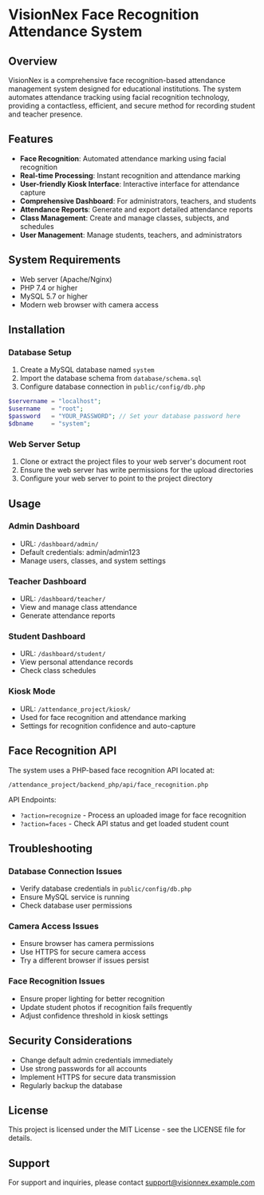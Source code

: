 # VisionNex Face Recognition Attendance System

## Overview
VisionNex is a comprehensive face recognition-based attendance management system designed for educational institutions. The system automates attendance tracking using facial recognition technology, providing a contactless, efficient, and secure method for recording student and teacher presence.

## Features
- **Face Recognition**: Automated attendance marking using facial recognition
- **Real-time Processing**: Instant recognition and attendance marking
- **User-friendly Kiosk Interface**: Interactive interface for attendance capture
- **Comprehensive Dashboard**: For administrators, teachers, and students
- **Attendance Reports**: Generate and export detailed attendance reports
- **Class Management**: Create and manage classes, subjects, and schedules
- **User Management**: Manage students, teachers, and administrators

## System Requirements
- Web server (Apache/Nginx)
- PHP 7.4 or higher
- MySQL 5.7 or higher
- Modern web browser with camera access

## Installation

### Database Setup
1. Create a MySQL database named `system`
2. Import the database schema from `database/schema.sql`
3. Configure database connection in `public/config/db.php`

```php
$servername = "localhost";
$username   = "root";
$password   = "YOUR_PASSWORD"; // Set your database password here
$dbname     = "system";
```

### Web Server Setup
1. Clone or extract the project files to your web server's document root
2. Ensure the web server has write permissions for the upload directories
3. Configure your web server to point to the project directory

## Usage

### Admin Dashboard
- URL: `/dashboard/admin/`
- Default credentials: admin/admin123
- Manage users, classes, and system settings

### Teacher Dashboard
- URL: `/dashboard/teacher/`
- View and manage class attendance
- Generate attendance reports

### Student Dashboard
- URL: `/dashboard/student/`
- View personal attendance records
- Check class schedules

### Kiosk Mode
- URL: `/attendance_project/kiosk/`
- Used for face recognition and attendance marking
- Settings for recognition confidence and auto-capture

## Face Recognition API

The system uses a PHP-based face recognition API located at:
```
/attendance_project/backend_php/api/face_recognition.php
```

API Endpoints:
- `?action=recognize` - Process an uploaded image for face recognition
- `?action=faces` - Check API status and get loaded student count

## Troubleshooting

### Database Connection Issues
- Verify database credentials in `public/config/db.php`
- Ensure MySQL service is running
- Check database user permissions

### Camera Access Issues
- Ensure browser has camera permissions
- Use HTTPS for secure camera access
- Try a different browser if issues persist

### Face Recognition Issues
- Ensure proper lighting for better recognition
- Update student photos if recognition fails frequently
- Adjust confidence threshold in kiosk settings

## Security Considerations
- Change default admin credentials immediately
- Use strong passwords for all accounts
- Implement HTTPS for secure data transmission
- Regularly backup the database

## License
This project is licensed under the MIT License - see the LICENSE file for details.

## Support
For support and inquiries, please contact support@visionnex.example.com